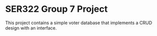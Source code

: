 # SER322 Group 7 Project
This project contains a simple voter database that implements a CRUD design with an interface.